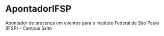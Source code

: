 # ApontadorIFSP
Apontador de presença em eventos para o Instituto Federal de São Paulo (IFSP) - Campus Salto
